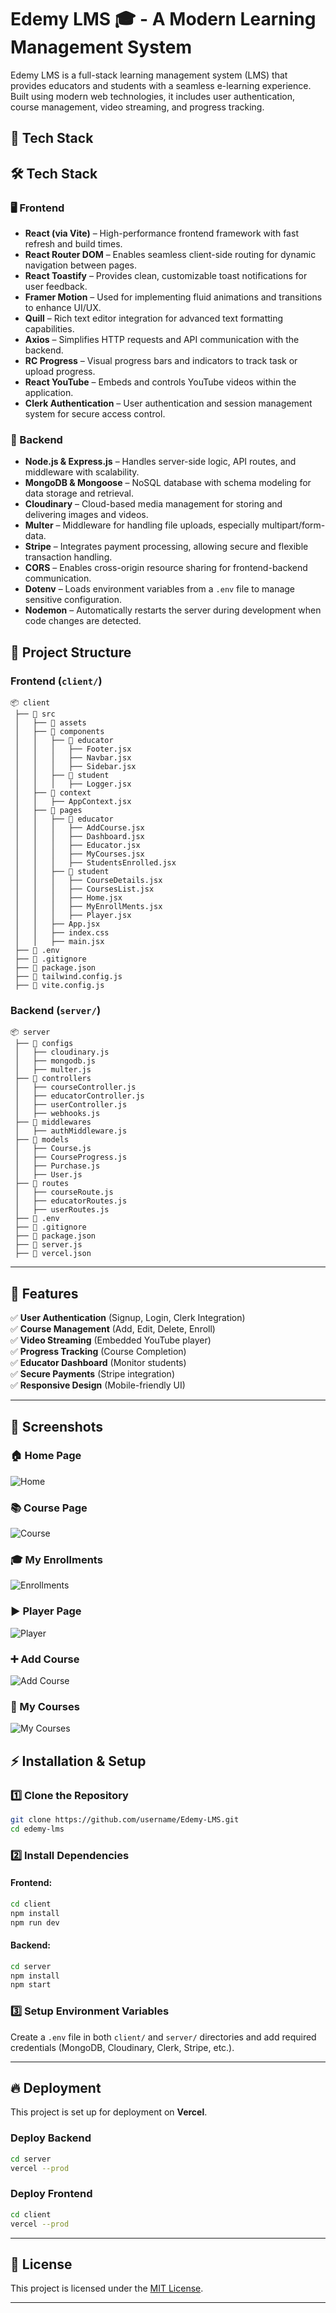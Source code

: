 

# Edemy LMS 🎓 - A Modern Learning Management System


Edemy LMS is a full-stack learning management system (LMS) that provides educators and students with a seamless e-learning experience. Built using modern web technologies, it includes user authentication, course management, video streaming, and progress tracking.

## 🚀 Tech Stack

## 🛠️ Tech Stack

### 🖥️ Frontend

- **React (via Vite)** – High-performance frontend framework with fast refresh and build times.
- **React Router DOM** – Enables seamless client-side routing for dynamic navigation between pages.
- **React Toastify** – Provides clean, customizable toast notifications for user feedback.
- **Framer Motion** – Used for implementing fluid animations and transitions to enhance UI/UX.
- **Quill** – Rich text editor integration for advanced text formatting capabilities.
- **Axios** – Simplifies HTTP requests and API communication with the backend.
- **RC Progress** – Visual progress bars and indicators to track task or upload progress.
- **React YouTube** – Embeds and controls YouTube videos within the application.
- **Clerk Authentication** – User authentication and session management system for secure access control.

### 🔧 Backend

- **Node.js & Express.js** – Handles server-side logic, API routes, and middleware with scalability.
- **MongoDB & Mongoose** – NoSQL database with schema modeling for data storage and retrieval.
- **Cloudinary** – Cloud-based media management for storing and delivering images and videos.
- **Multer** – Middleware for handling file uploads, especially multipart/form-data.
- **Stripe** – Integrates payment processing, allowing secure and flexible transaction handling.
- **CORS** – Enables cross-origin resource sharing for frontend-backend communication.
- **Dotenv** – Loads environment variables from a `.env` file to manage sensitive configuration.
- **Nodemon** – Automatically restarts the server during development when code changes are detected.


## 📂 Project Structure

### **Frontend (`client/`)**
```
📦 client
 ├── 📂 src
 │   ├── 📂 assets
 │   ├── 📂 components
 │   │   ├── 📂 educator
 │   │   │   ├── Footer.jsx
 │   │   │   ├── Navbar.jsx
 │   │   │   ├── Sidebar.jsx
 │   │   ├── 📂 student
 │   │   │   ├── Logger.jsx
 │   ├── 📂 context
 │   │   ├── AppContext.jsx
 │   ├── 📂 pages
 │   │   ├── 📂 educator
 │   │   │   ├── AddCourse.jsx
 │   │   │   ├── Dashboard.jsx
 │   │   │   ├── Educator.jsx
 │   │   │   ├── MyCourses.jsx
 │   │   │   ├── StudentsEnrolled.jsx
 │   │   ├── 📂 student
 │   │   │   ├── CourseDetails.jsx
 │   │   │   ├── CoursesList.jsx
 │   │   │   ├── Home.jsx
 │   │   │   ├── MyEnrollMents.jsx
 │   │   │   ├── Player.jsx
 │   │   ├── App.jsx
 │   │   ├── index.css
 │   │   ├── main.jsx
 ├── 📜 .env
 ├── 📜 .gitignore
 ├── 📜 package.json
 ├── 📜 tailwind.config.js
 ├── 📜 vite.config.js

```

### **Backend (`server/`)**
```
📦 server
 ├── 📂 configs
 │   ├── cloudinary.js
 │   ├── mongodb.js
 │   ├── multer.js
 ├── 📂 controllers
 │   ├── courseController.js
 │   ├── educatorController.js
 │   ├── userController.js
 │   ├── webhooks.js
 ├── 📂 middlewares
 │   ├── authMiddleware.js
 ├── 📂 models
 │   ├── Course.js
 │   ├── CourseProgress.js
 │   ├── Purchase.js
 │   ├── User.js
 ├── 📂 routes
 │   ├── courseRoute.js
 │   ├── educatorRoutes.js
 │   ├── userRoutes.js
 ├── 📜 .env
 ├── 📜 .gitignore
 ├── 📜 package.json
 ├── 📜 server.js
 ├── 📜 vercel.json
```

---

## 🌟 Features

✅ **User Authentication** (Signup, Login, Clerk Integration)  
✅ **Course Management** (Add, Edit, Delete, Enroll)  
✅ **Video Streaming** (Embedded YouTube player)  
✅ **Progress Tracking** (Course Completion)  
✅ **Educator Dashboard** (Monitor students)  
✅ **Secure Payments** (Stripe integration)  
✅ **Responsive Design** (Mobile-friendly UI)  

---

## 📸 Screenshots

### 🏠 Home Page
![Home](https://github.com/user-attachments/assets/03cf6bd7-8c30-4817-ad49-4a8fe8000541)

### 📚 Course Page
![Course](https://github.com/user-attachments/assets/e42c2660-8271-42ae-b7e3-c5278b6a9cf1)

### 🎓 My Enrollments
![Enrollments](https://github.com/user-attachments/assets/a88cf7c1-cab1-4106-a64d-d7cfd5d9d4b7)

### ▶️ Player Page
![Player](https://github.com/user-attachments/assets/cdc8fb2a-6f44-416f-b4bd-2f35b7acfbbd)

### ➕ Add Course
![Add Course](https://github.com/user-attachments/assets/ee846dba-7b14-4006-ae95-8ff76402ed8d)

### 📁 My Courses
![My Courses](https://github.com/user-attachments/assets/e9f1b602-fc46-4dd7-8833-f1d8b15f43a1)









## ⚡ Installation & Setup

### 1️⃣ Clone the Repository
```bash
git clone https://github.com/username/Edemy-LMS.git
cd edemy-lms
```

### 2️⃣ Install Dependencies

#### Frontend:
```bash
cd client
npm install
npm run dev
```

#### Backend:
```bash
cd server
npm install
npm start
```

### 3️⃣ Setup Environment Variables
Create a `.env` file in both `client/` and `server/` directories and add required credentials (MongoDB, Cloudinary, Clerk, Stripe, etc.).

---

## 🔥 Deployment

This project is set up for deployment on **Vercel**.

### Deploy Backend
```bash
cd server
vercel --prod
```

### Deploy Frontend
```bash
cd client
vercel --prod
```

---

## 🔐 License
This project is licensed under the [MIT License](LICENSE).

---
